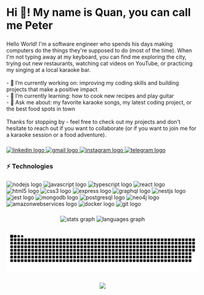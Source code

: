 <h1 align="left">Hi 👋! My name is Quan, you can call me Peter</h1>

###

<p align="left">Hello World! I'm a software engineer who spends his days making computers do the things they're supposed to do (most of the time). When I'm not typing away at my keyboard, you can find me exploring the city, trying out new restaurants, watching cat videos on YouTube, or practicing my singing at a local karaoke bar.<br><br>- 🔭 I’m currently working on: improving my coding skills and building projects that make a positive impact<br>- 🌱 I’m currently learning: how to cook new recipes and play guitar<br>- 💬 Ask me about: my favorite karaoke songs, my latest coding project, or the best food spots in town<br><br>Thanks for stopping by - feel free to check out my projects and don't hesitate to reach out if you want to collaborate (or if you want to join me for a karaoke session or a food adventure).</p>

###

<div align="left">
  <a href="https://www.linkedin.com/in/quanls/" target="_blank">
    <img src="https://img.shields.io/static/v1?message=quanls&logo=linkedin&label=&color=0077B5&logoColor=white&labelColor=&style=for-the-badge" height="35" alt="linkedin logo"  />
  </a>
  <a href="mailto:quanls2059@gmail.com" target="_blank">
    <img src="https://img.shields.io/static/v1?message=quanls2509@gmail.com&logo=gmail&label=&color=D14836&logoColor=white&labelColor=&style=for-the-badge" height="35" alt="gmail logo"  />
  </a>
  <a href="https://instagram.com/quanls2509" target="_blank">
    <img src="https://img.shields.io/static/v1?message=quanls2509&logo=instagram&label=&color=E4405F&logoColor=white&labelColor=&style=for-the-badge" height="35" alt="instagram logo"  />
  </a>
  <a href="https://t.me/quanls" target="_blank">
    <img src="https://img.shields.io/static/v1?message=quanls&logo=telegram&label=&color=2CA5E0&logoColor=white&labelColor=&style=for-the-badge" height="35" alt="telegram logo"  />
  </a>
</div>

###

<h3 align="left">⚡ Technologies</h3>

###

<div align="left">
  <img src="https://cdn.jsdelivr.net/gh/devicons/devicon/icons/nodejs/nodejs-original.svg" height="30" width="42" alt="nodejs logo"  />
  <img src="https://cdn.jsdelivr.net/gh/devicons/devicon/icons/javascript/javascript-original.svg" height="30" width="42" alt="javascript logo"  />
  <img src="https://cdn.jsdelivr.net/gh/devicons/devicon/icons/typescript/typescript-original.svg" height="30" width="42" alt="typescript logo"  />
  <img src="https://cdn.jsdelivr.net/gh/devicons/devicon/icons/react/react-original.svg" height="30" width="42" alt="react logo"  />
  <img src="https://cdn.jsdelivr.net/gh/devicons/devicon/icons/html5/html5-original.svg" height="30" width="42" alt="html5 logo"  />
  <img src="https://cdn.jsdelivr.net/gh/devicons/devicon/icons/css3/css3-original.svg" height="30" width="42" alt="css3 logo"  />
  <img src="https://cdn.jsdelivr.net/gh/devicons/devicon/icons/express/express-original.svg" height="30" width="42" alt="express logo"  />
  <img src="https://cdn.jsdelivr.net/gh/devicons/devicon/icons/graphql/graphql-plain.svg" height="30" width="42" alt="graphql logo"  />
  <img src="https://cdn.jsdelivr.net/gh/devicons/devicon/icons/nestjs/nestjs-plain.svg" height="30" width="42" alt="nestjs logo"  />
  <img src="https://cdn.jsdelivr.net/gh/devicons/devicon/icons/jest/jest-plain.svg" height="30" width="42" alt="jest logo"  />
  <img src="https://cdn.jsdelivr.net/gh/devicons/devicon/icons/mongodb/mongodb-original.svg" height="30" width="42" alt="mongodb logo"  />
  <img src="https://cdn.jsdelivr.net/gh/devicons/devicon/icons/postgresql/postgresql-original.svg" height="30" width="42" alt="postgresql logo"  />
  <img src="https://cdn.jsdelivr.net/gh/devicons/devicon/icons/neo4j/neo4j-original.svg" height="30" width="42" alt="neo4j logo"  />
  <img src="https://cdn.jsdelivr.net/gh/devicons/devicon/icons/amazonwebservices/amazonwebservices-original.svg" height="30" width="42" alt="amazonwebservices logo"  />
  <img src="https://cdn.jsdelivr.net/gh/devicons/devicon/icons/docker/docker-original.svg" height="30" width="42" alt="docker logo"  />
  <img src="https://cdn.jsdelivr.net/gh/devicons/devicon/icons/git/git-original.svg" height="30" width="42" alt="git logo"  />
</div>

###

<div align="center">
  <img src="https://github-readme-stats.vercel.app/api?username=quanls&hide_title=false&hide_rank=false&show_icons=true&include_all_commits=true&count_private=true&disable_animations=false&theme=github_dark&locale=en&hide_border=false&order=1" height="150" alt="stats graph"  />
  <img src="https://github-readme-stats.vercel.app/api/top-langs?username=quanls&locale=en&hide_title=false&layout=compact&card_width=320&langs_count=5&theme=github_dark&hide_border=false&order=2" height="150" alt="languages graph"  />
</div>

###

<picture>
  <source media="(prefers-color-scheme: dark)" srcset="https://raw.githubusercontent.com/quanls/quanls/output/github-contribution-grid-snake-dark.svg" />
  <source media="(prefers-color-scheme: light)" srcset="https://raw.githubusercontent.com/quanls/quanls/output/github-contribution-grid-snake.svg" />
  <img alt="github-snake" src="https://raw.githubusercontent.com/quanls/quanls/output/github-contribution-grid-snake.svg" />
</picture>

###

<div align="center">
  <img src="https://profile-counter.glitch.me/quanls/count.svg?"  />
</div>

###
